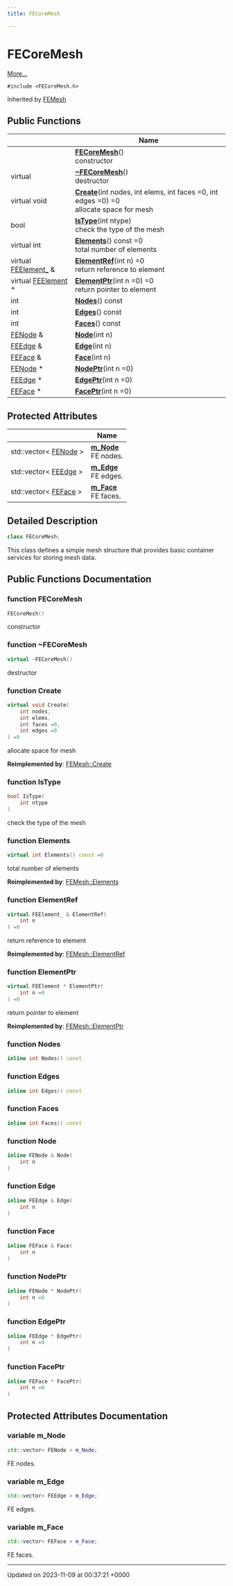 ```yaml
---
title: FECoreMesh

---
```


# FECoreMesh



 [More...](#detailed-description)


`#include <FECoreMesh.h>`

Inherited by [FEMesh](../Classes/classFEMesh.md)

## Public Functions

|                | Name           |
| -------------- | -------------- |
| | **[FECoreMesh](../Classes/classFECoreMesh.md#function-fecoremesh)**()<br>constructor  |
| virtual | **[~FECoreMesh](../Classes/classFECoreMesh.md#function-~fecoremesh)**()<br>destructor  |
| virtual void | **[Create](../Classes/classFECoreMesh.md#function-create)**(int nodes, int elems, int faces =0, int edges =0) =0<br>allocate space for mesh  |
| bool | **[IsType](../Classes/classFECoreMesh.md#function-istype)**(int ntype)<br>check the type of the mesh  |
| virtual int | **[Elements](../Classes/classFECoreMesh.md#function-elements)**() const =0<br>total number of elements  |
| virtual [FEElement_](../Classes/classFEElement__.md) & | **[ElementRef](../Classes/classFECoreMesh.md#function-elementref)**(int n) =0<br>return reference to element  |
| virtual [FEElement](../Classes/classFEElement.md) * | **[ElementPtr](../Classes/classFECoreMesh.md#function-elementptr)**(int n =0) =0<br>return pointer to element  |
| int | **[Nodes](../Classes/classFECoreMesh.md#function-nodes)**() const |
| int | **[Edges](../Classes/classFECoreMesh.md#function-edges)**() const |
| int | **[Faces](../Classes/classFECoreMesh.md#function-faces)**() const |
| [FENode](../Classes/classFENode.md) & | **[Node](../Classes/classFECoreMesh.md#function-node)**(int n) |
| [FEEdge](../Classes/classFEEdge.md) & | **[Edge](../Classes/classFECoreMesh.md#function-edge)**(int n) |
| [FEFace](../Classes/classFEFace.md) & | **[Face](../Classes/classFECoreMesh.md#function-face)**(int n) |
| [FENode](../Classes/classFENode.md) * | **[NodePtr](../Classes/classFECoreMesh.md#function-nodeptr)**(int n =0) |
| [FEEdge](../Classes/classFEEdge.md) * | **[EdgePtr](../Classes/classFECoreMesh.md#function-edgeptr)**(int n =0) |
| [FEFace](../Classes/classFEFace.md) * | **[FacePtr](../Classes/classFECoreMesh.md#function-faceptr)**(int n =0) |

## Protected Attributes

|                | Name           |
| -------------- | -------------- |
| std::vector< [FENode](../Classes/classFENode.md) > | **[m_Node](../Classes/classFECoreMesh.md#variable-m-node)** <br>FE nodes.  |
| std::vector< [FEEdge](../Classes/classFEEdge.md) > | **[m_Edge](../Classes/classFECoreMesh.md#variable-m-edge)** <br>FE edges.  |
| std::vector< [FEFace](../Classes/classFEFace.md) > | **[m_Face](../Classes/classFECoreMesh.md#variable-m-face)** <br>FE faces.  |

## Detailed Description

```cpp
class FECoreMesh;
```


This class defines a simple mesh structure that provides basic container services for storing mesh data. 

## Public Functions Documentation

### function FECoreMesh

```cpp
FECoreMesh()
```

constructor 

### function ~FECoreMesh

```cpp
virtual ~FECoreMesh()
```

destructor 

### function Create

```cpp
virtual void Create(
    int nodes,
    int elems,
    int faces =0,
    int edges =0
) =0
```

allocate space for mesh 

**Reimplemented by**: [FEMesh::Create](../Classes/classFEMesh.md#function-create)


### function IsType

```cpp
bool IsType(
    int ntype
)
```

check the type of the mesh 

### function Elements

```cpp
virtual int Elements() const =0
```

total number of elements 

**Reimplemented by**: [FEMesh::Elements](../Classes/classFEMesh.md#function-elements)


### function ElementRef

```cpp
virtual FEElement_ & ElementRef(
    int n
) =0
```

return reference to element 

**Reimplemented by**: [FEMesh::ElementRef](../Classes/classFEMesh.md#function-elementref)


### function ElementPtr

```cpp
virtual FEElement * ElementPtr(
    int n =0
) =0
```

return pointer to element 

**Reimplemented by**: [FEMesh::ElementPtr](../Classes/classFEMesh.md#function-elementptr)


### function Nodes

```cpp
inline int Nodes() const
```


### function Edges

```cpp
inline int Edges() const
```


### function Faces

```cpp
inline int Faces() const
```


### function Node

```cpp
inline FENode & Node(
    int n
)
```


### function Edge

```cpp
inline FEEdge & Edge(
    int n
)
```


### function Face

```cpp
inline FEFace & Face(
    int n
)
```


### function NodePtr

```cpp
inline FENode * NodePtr(
    int n =0
)
```


### function EdgePtr

```cpp
inline FEEdge * EdgePtr(
    int n =0
)
```


### function FacePtr

```cpp
inline FEFace * FacePtr(
    int n =0
)
```


## Protected Attributes Documentation

### variable m_Node

```cpp
std::vector< FENode > m_Node;
```

FE nodes. 

### variable m_Edge

```cpp
std::vector< FEEdge > m_Edge;
```

FE edges. 

### variable m_Face

```cpp
std::vector< FEFace > m_Face;
```

FE faces. 

-------------------------------

Updated on 2023-11-09 at 00:37:21 +0000